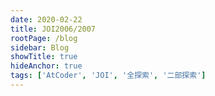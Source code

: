 ```yaml
---
date: 2020-02-22
title: JOI2006/2007
rootPage: /blog
sidebar: Blog
showTitle: true
hideAnchor: true
tags: ['AtCoder', 'JOI', '全探索', '二部探索']
---
```


